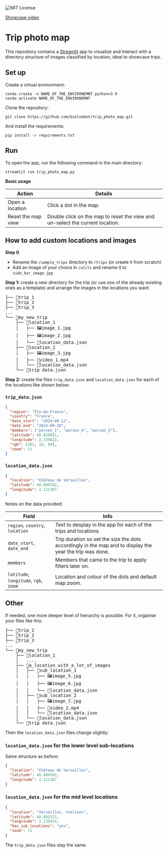 ![MIT License](https://img.shields.io/badge/License-MIT-blue.svg)

[Showcase video](utils/showcase_video.webm)
# Trip photo map
This repository contains a [Streamlit](https://streamlit.io/) app to visualize and interact with a directory structure of images classified by location, ideal to showcase trips.
## Set up
Create a virtual environment:
```console
conda create -n NAME_OF_THE_ENVIRONEMNT python=3.9
conda activate NAME_OF_THE_ENVIRONEMNT
```
Clone the repository:
```console
git clone https://github.com/bielnebot/trip_photo_map.git
```
And install the requirements:
```console
pip install -r requirements.txt
```
## Run
To open the app, run the following command in the main directory:
```console
streamlit run trip_photo_map.py
```
**Basic usage**

| Action             | Details                                                                       |
|--------------------|-------------------------------------------------------------------------------|
| Open a location    | Click a dot in the map.                                                       |
| Reset the map view | Double click on the map to reset the view and un-select the current location. |

## How to add custom locations and images
**Step 0**
* Rename the `/sample_trips` directory to `/trips` (or create it from scratch)
* Add an image of your choice in `/utils` and rename it to `side_bar_image.jpg`

**Step 1:** create a new directory for the trip (or use one of the already existing ones as a template) and arrange the images in the locations you want:
<pre>
├── 📁trip_1
├── 📁trip_2
├── 📁trip_3
...
└── 📁my_new_trip
    ├── 📁location_1
    │   ├── 🖼️image_1.jpg
    │   ├── 🖼️image_2.jpg
    │   └── 📄location_data.json
    ├── 📁location_2
    │   ├── 🖼️image_3.jpg
    │   ├── 🎥video_1.mp4
    │   └── 📄location_data.json
    └── 📄trip_data.json
</pre>
**Step 2:** create the files `trip_data.json` and `location_data.json` for each of the locations like shown below:
### `trip_data.json`
```json
{
  "region": "Île-de-France",
  "country": "France",
  "date_start": "2024-09-12",
  "date_end": "2024-09-20",
  "members": ["person_1", "person_4", "person_5"],
  "latitude": 48.859051,
  "longitude": 2.339822,
  "rgb": [201, 10, 99],
  "zoom": 11
}
```

### `location_data.json`
```json
{
  "location": "Château de Versailles",
  "latitude": 48.804562,
  "longitude": 2.121387
}
```

Notes on the data provided:

| Field                                  | Info                                                                                                     |
|----------------------------------------|----------------------------------------------------------------------------------------------------------|
| `region`, `country`, `location`        | Text to desplay in the app for each of the trips and locations.                                          |
| `date_start`, `date_end`               | Trip duration so set the size the dots accordingly in the map and to display the year the trip was done. |
| `members`                              | Members that came to the trip to apply filters later on.                                                 |
| `latitude`, `longitude`, `rgb`, `zoom` | Location and colour of the dots and default map zoom.                                                    |


## Other

If needed, one more deeper level of hierarchy is possible. For it, organise your files like this:
<pre>
├── 📁trip_1
├── 📁trip_2
├── 📁trip_3
...
└── 📁my_new_trip
    ├── 📁location_1
    │   ....
    ├── 📁a_location_with_a_lot_of_images
    │   ├── 📁sub_location_1
    │   │   ├── 🖼️image_5.jpg
    │   │   ├── 🖼️image_6.jpg
    │   │   └── 📄location_data.json
    │   ├── 📁sub_location_2
    │   │   ├── 🖼️image_7.jpg
    │   │   ├── 🎥video_2.mp4
    │   │   └── 📄location_data.json
    │   └── 📄location_data.json
    └── 📄trip_data.json
</pre>
Then the `location_data.json` files change slightly:
### `location_data.json` for the lower level sub-locations
Same structure as before:
```json
{
  "location": "Château de Versailles",
  "latitude": 48.804562,
  "longitude": 2.121387
}
```
### `location_data.json` for the mid level locations
```json
{
  "location": "Versailles, Yvelines",
  "latitude": 48.802521,
  "longitude": 2.138454,
  "has_sub_locations": "yes",
  "zoom": 11
}
```
The `trip_data.json` files stay the same.
